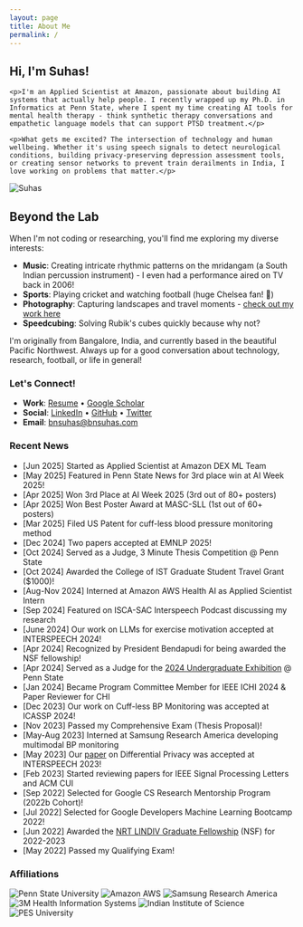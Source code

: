```yaml
---
layout: page
title: About Me
permalink: /
---
```

<link rel="stylesheet" href="/assets/css/style.css">

<div class="about-header">
  <div class="about-text">
    <h2>Hi, I'm Suhas!</h2>
    
    <p>I'm an Applied Scientist at Amazon, passionate about building AI systems that actually help people. I recently wrapped up my Ph.D. in Informatics at Penn State, where I spent my time creating AI tools for mental health therapy - think synthetic therapy conversations and empathetic language models that can support PTSD treatment.</p>
    
    <p>What gets me excited? The intersection of technology and human wellbeing. Whether it's using speech signals to detect neurological conditions, building privacy-preserving depression assessment tools, or creating sensor networks to prevent train derailments in India, I love working on problems that matter.</p>
  </div>
  <div class="about-photo">
    <img src="/assets/media/2023-02_cropped-2DC71079-18C7-4213-9F00-674EAC7D97B7.jpeg" alt="Suhas" class="profile-photo">
  </div>
</div>

## Beyond the Lab

When I'm not coding or researching, you'll find me exploring my diverse interests:

- **Music**: Creating intricate rhythmic patterns on the mridangam (a South Indian percussion instrument) - I even had a performance aired on TV back in 2006!
- **Sports**: Playing cricket and watching football (huge Chelsea fan! 💙)
- **Photography**: Capturing landscapes and travel moments - [check out my work here](/photography/)
- **Speedcubing**: Solving Rubik's cubes quickly because why not?

I'm originally from Bangalore, India, and currently based in the beautiful Pacific Northwest. Always up for a good conversation about technology, research, football, or life in general!

### Let's Connect!

- **Work**: [Resume](/assets/media/2025-01_Suhas_Technical.pdf) • [Google Scholar](https://scholar.google.com/citations?user=EOJDCfMAAAAJ)
- **Social**: [LinkedIn](https://www.linkedin.com/in/bnsuhas) • [GitHub](https://github.com/bnsuhas96) • [Twitter](http://twitter.com/asksuhas)
- **Email**: [bnsuhas@bnsuhas.com](mailto:bnsuhas@bnsuhas.com)

### Recent News

- [Jun 2025] Started as Applied Scientist at Amazon DEX ML Team
- [May 2025] Featured in Penn State News for 3rd place win at AI Week 2025!
- [Apr 2025] Won 3rd Place at AI Week 2025 (3rd out of 80+ posters)
- [Apr 2025] Won Best Poster Award at MASC-SLL (1st out of 60+ posters)
- [Mar 2025] Filed US Patent for cuff-less blood pressure monitoring method
- [Dec 2024] Two papers accepted at EMNLP 2025!
- [Oct 2024] Served as a Judge, 3 Minute Thesis Competition @ Penn State
- [Oct 2024] Awarded the College of IST Graduate Student Travel Grant ($1000)!
- [Aug-Nov 2024] Interned at Amazon AWS Health AI as Applied Scientist Intern
- [Sep 2024] Featured on ISCA-SAC Interspeech Podcast discussing my research
- [June 2024] Our work on LLMs for exercise motivation accepted at INTERSPEECH 2024!
- [Apr 2024] Recognized by President Bendapudi for being awarded the NSF fellowship!
- [Apr 2024] Served as a Judge for the [2024 Undergraduate Exhibition](https://urfm.psu.edu/programs/undergraduate-exhibition) @ Penn State
- [Jan 2024] Became Program Committee Member for IEEE ICHI 2024 & Paper Reviewer for CHI
- [Dec 2023] Our work on Cuff-less BP Monitoring was accepted at ICASSP 2024!
- [Nov 2023] Passed my Comprehensive Exam (Thesis Proposal)!
- [May-Aug 2023] Interned at Samsung Research America developing multimodal BP monitoring
- [May 2023] Our [paper](/assets/media/2023-09_bn23_interspeech.pdf) on Differential Privacy was accepted at INTERSPEECH 2023!
- [Feb 2023] Started reviewing papers for IEEE Signal Processing Letters and ACM CUI
- [Sep 2022] Selected for Google CS Research Mentorship Program (2022b Cohort)!
- [Jul 2022] Selected for Google Developers Machine Learning Bootcamp 2022!
- [Jun 2022] Awarded the [NRT LINDIV Graduate Fellowship](https://lindiv.la.psu.edu/trainee-cohort/) (NSF) for 2022-2023
- [May 2022] Passed my Qualifying Exam!

### Affiliations

<div class="affiliations">
  <img src="/assets/media/Penn-State-University-Logo.png" alt="Penn State University">
  <img src="/assets/media/Untitled_design_-_2023-07-27T130823.909.png" alt="Amazon AWS">
  <img src="/assets/media/samsung-300x122.png" alt="Samsung Research America">
  <img src="/assets/media/3mhealth.webp" alt="3M Health Information Systems">
  <img src="/assets/media/IISc_Master_Seal_Black.jpg" alt="Indian Institute of Science">
  <img src="/assets/media/PESUniversity-logo-removebg-preview-e1662225928289-274x300.png" alt="PES University">
</div>